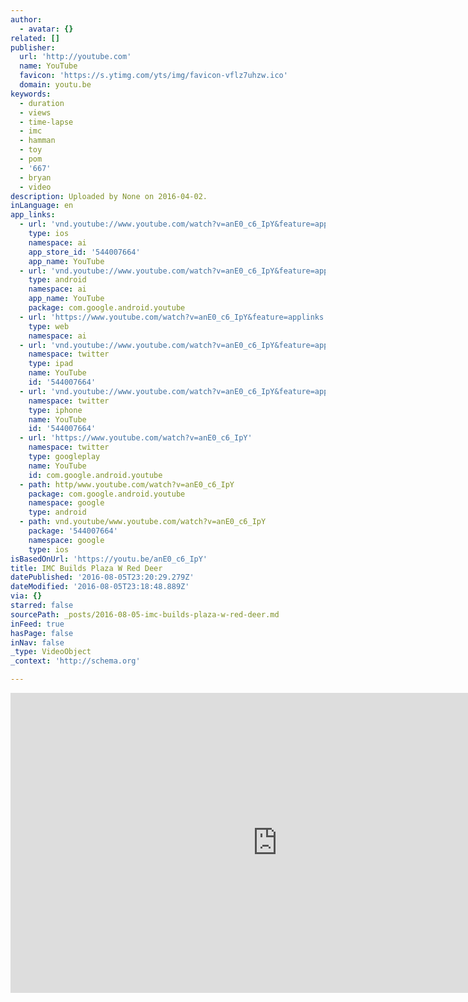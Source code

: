 ```yaml
---
author:
  - avatar: {}
related: []
publisher:
  url: 'http://youtube.com'
  name: YouTube
  favicon: 'https://s.ytimg.com/yts/img/favicon-vflz7uhzw.ico'
  domain: youtu.be
keywords:
  - duration
  - views
  - time-lapse
  - imc
  - hamman
  - toy
  - pom
  - '667'
  - bryan
  - video
description: Uploaded by None on 2016-04-02.
inLanguage: en
app_links:
  - url: 'vnd.youtube://www.youtube.com/watch?v=anE0_c6_IpY&feature=applinks'
    type: ios
    namespace: ai
    app_store_id: '544007664'
    app_name: YouTube
  - url: 'vnd.youtube://www.youtube.com/watch?v=anE0_c6_IpY&feature=applinks'
    type: android
    namespace: ai
    app_name: YouTube
    package: com.google.android.youtube
  - url: 'https://www.youtube.com/watch?v=anE0_c6_IpY&feature=applinks'
    type: web
    namespace: ai
  - url: 'vnd.youtube://www.youtube.com/watch?v=anE0_c6_IpY&feature=applinks'
    namespace: twitter
    type: ipad
    name: YouTube
    id: '544007664'
  - url: 'vnd.youtube://www.youtube.com/watch?v=anE0_c6_IpY&feature=applinks'
    namespace: twitter
    type: iphone
    name: YouTube
    id: '544007664'
  - url: 'https://www.youtube.com/watch?v=anE0_c6_IpY'
    namespace: twitter
    type: googleplay
    name: YouTube
    id: com.google.android.youtube
  - path: http/www.youtube.com/watch?v=anE0_c6_IpY
    package: com.google.android.youtube
    namespace: google
    type: android
  - path: vnd.youtube/www.youtube.com/watch?v=anE0_c6_IpY
    package: '544007664'
    namespace: google
    type: ios
isBasedOnUrl: 'https://youtu.be/anE0_c6_IpY'
title: IMC Builds Plaza W Red Deer
datePublished: '2016-08-05T23:20:29.279Z'
dateModified: '2016-08-05T23:18:48.889Z'
via: {}
starred: false
sourcePath: _posts/2016-08-05-imc-builds-plaza-w-red-deer.md
inFeed: true
hasPage: false
inNav: false
_type: VideoObject
_context: 'http://schema.org'

---
```

<iframe src="https://cdn.embedly.com/widgets/media.html?src=http%3A%2F%2Fwww.youtube.com%2Fembed%2FanE0_c6_IpY&amp;src_secure=1&amp;url=http%3A%2F%2Fwww.youtube.com%2Fwatch%3Fv%3DanE0_c6_IpY&amp;image=http%3A%2F%2Fi.ytimg.com%2Fvi%2FanE0_c6_IpY%2Fhqdefault.jpg&amp;key=b7d04c9b404c499eba89ee7072e1c4f7&amp;type=text%2Fhtml&amp;schema=youtube" width="854" height="480" scrolling="no" frameborder="0" allowfullscreen="" style=""></iframe>